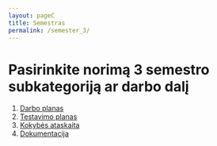 ```yaml
---
layout: pageC
title: Semestras 
permalink: /semester_3/
---
```

# Pasirinkite norimą 3 semestro subkategoriją ar darbo dalį
1. [Darbo planas](project_plan)
2. [Testavimo planas](test_plan)
4. [Kokybės ataskaita](quality_report)
4. [Dokumentacija](documentation)